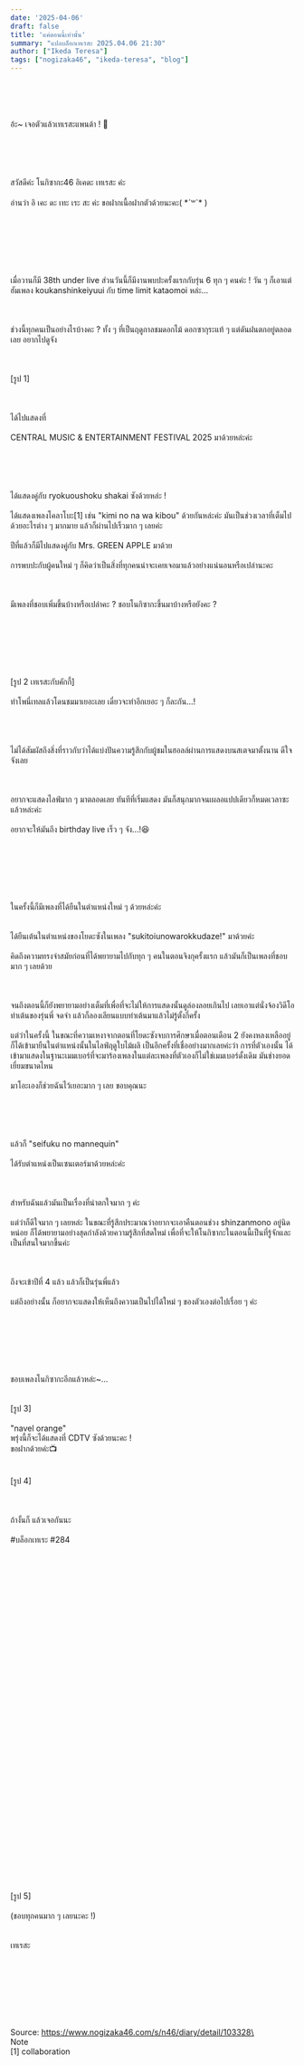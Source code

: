 ```yaml
---
date: '2025-04-06'
draft: false
title: 'แค่ตอนนี้เท่านั้น'
summary: "แปลบล็อกเทเรสะ 2025.04.06 21:30"
author: ["Ikeda Teresa"]
tags: ["nogizaka46", "ikeda-teresa", "blog"]
---
```


\
\
\
\
อ้ะ~ เจอตัวแล้วเทเรสะแพนด้า ! 👀\
\
\
\
\
\
สวัสดีค่ะ โนกิซากะ46 อิเคดะ เทเรสะ ค่ะ\
\
อ่านว่า อิ เคะ ดะ เทะ เระ สะ ค่ะ ขอฝากเนื้อฝากตัวด้วยนะคะ( \*´꒳`\* )\
\
\
\
\
\
\
\
เมื่อวานก็มี 38th under live ส่วนวันนี้ก็มีงานพบปะครั้งแรกกับรุ่น 6 ทุก ๆ คนค่ะ ! วัน ๆ ก็เอาแต่ฮัมเพลง koukanshinkeiyuui กับ time limit kataomoi หล่ะ...\
\
\
\
ช่วงนี้ทุกคนเป็นอย่างไรบ้างคะ ? ทั้ง ๆ ที่เป็นฤดูกาลชมดอกไม้ ดอกซากุระแท้ ๆ แต่ดันฝนตกอยู่ตลอดเลย อยากไปดูจัง\
\
\
\
[รูป 1]\
\
\
\
ได้ไปแสดงที่\
\
CENTRAL MUSIC & ENTERTAINMENT FESTIVAL 2025 มาด้วยหล่ะค่ะ\
\
\
\
\
\
ได้แสดงคู่กับ ryokuoushoku shakai ซังด้วยหล่ะ !\
\
ได้แสดงเพลงโคลาโบะ[1] เช่น "kimi no na wa kibou" ด้วยกันหล่ะค่ะ มันเป็นช่วงเวลาที่เต็มไปด้วยอะไรต่าง ๆ มากมาย แล้วก็ผ่านไปเร็วมาก ๆ เลยค่ะ\
\
ปีที่แล้วก็มีไปแสดงคู่กับ Mrs. GREEN APPLE มาด้วย\
\
การพบปะกับผู้คนใหม่ ๆ ก็คิดว่าเป็นสิ่งที่ทุกคนน่าจะเคยเจอมาแล้วอย่างแน่นอนหรือเปล่านะคะ\
\
\
\
มีเพลงที่ชอบเพิ่มขึ้นบ้างหรือเปล่าคะ ? ชอบโนกิซากะขึ้นมาบ้างหรือยังคะ ?\
\
\
\
\
\
\
\
[รูป 2 เทเรสะกับคักกี้]\
\
ทำโพนี่เทลแล้วโดนชมมาเยอะเลย เดี๋ยวจะทำอีกเยอะ ๆ ก็ละกัน...!
\
\
\
\
\
ไม่ได้สัมผัสถึงสิ่งที่ราวกับว่าได้แบ่งปันความรู้สึกกับผู้ชมในฮอลล์ผ่านการแสดงบนสเตจมาตั้งนาน ดีใจจังเลย\
\
\
\
อยากจะแสดงไลฟ์มาก ๆ มาตลอดเลย ทันทีที่เริ่มแสดง มันก็สนุกมากจนเผลอแปปเดียวก็หมดเวลาซะแล้วหล่ะค่ะ\
\
อยากจะให้มันถึง birthday live เร็ว ๆ จัง...!😆\
\
\
\
\
\
\
\
ในครั้งนี้ก็มีเพลงที่ได้ยืนในตำแหน่งใหม่ ๆ ด้วยหล่ะค่ะ
\
\
\
ได้ยืนเต้นในตำแหน่งของโยดะซังในเพลง "sukitoiunowarokkudaze!" มาด้วยค่ะ\
\
คิดถึงความทรงจำสมัยก่อนที่ได้พยายามไปกับทุก ๆ คนในตอนจิงกุครั้งแรก แล้วมันก็เป็นเพลงที่ชอบมาก ๆ เลยด้วย\
\
\
\
จนถึงตอนนี้ก็ยังพยายามอย่างเต็มที่เพื่อที่จะไม่ให้การแสดงนั้นดูล่องลอยเกินไป เลยเอาแต่นั่งจ้องวิดีโอท่าเต้นของรุ่นพี่ จดจำ แล้วก็ลองเลียนแบบท่าเต้นมาแล้วไม่รู้ตั้งกี่ครั้ง\
\
แต่ว่าในครั้งนี้ ในขณะที่ความเหงาจากตอนที่โยดะซังจบการศึกษาเมื่อตอนเดือน 2 ยังคงหลงเหลืออยู่ ก็ได้เข้ามายืนในตำแหน่งนั้นในไลฟ์ฤดูใบไม้ผลิ เป็นอีกครั้งที่เชื่ออย่างมากเลยค่ะว่า การที่ตัวเองนั้น ได้เข้ามาแสดงในฐานะเมมเบอร์ที่จะมาร้องเพลงในแต่ละเพลงที่ตัวเองก็ไม่ใช่เมมเบอร์ดั้งเดิม มันช่างยอดเยี่ยมขนาดไหน\
\
มาโอะเองก็ช่วยฉันไว้เยอะมาก ๆ เลย ขอบคุณนะ\
\
\
\
\
\
แล้วก็ "seifuku no mannequin"\
\
ได้รับตำแหน่งเป็นเซนเตอร์มาด้วยหล่ะค่ะ\
\
\
\
สำหรับฉันแล้วมันเป็นเรื่องที่น่าตกใจมาก ๆ ค่ะ\
\
แต่ว่าก็ดีใจมาก ๆ เลยหล่ะ ในขณะที่รู้สึกประมาณว่าอยากจะเอาคืนตอนช่วง shinzanmono อยู่นิดหน่อย ก็ได้พยายามอย่างสุดกำลังด้วยความรู้สึกที่สดใหม่ เพื่อที่จะให้โนกิซากะในตอนนี้เป็นที่รู้จักและเป็นที่สนใจมากขึ้นค่ะ\
\
\
\
ถึงจะเข้าปีที่ 4 แล้ว แล้วก็เป็นรุ่นพี่แล้ว\
\
แต่ถึงอย่างนั้น ก็อยากจะแสดงให้เห็นถึงความเป็นไปได้ใหม่ ๆ ของตัวเองต่อไปเรื่อย ๆ ค่ะ\
\
\
\
\
\
\
\
ชอบเพลงโนกิซากะอีกแล้วหล่ะ~...
\
\
\
[รูป 3]\
\
"navel orange"
\
พรุ่งนี้ก็จะได้แสดงที่ CDTV ซังด้วยนะคะ !
\
ขอฝากด้วยค่ะ📺
\
\
\
[รูป 4]\
\
\
\
ถ้างั้นก็ แล้วเจอกันนะ\
\
#บล็อกเทเระ #284\
\
\
\
\
\
\
\
\
\
\
\
\
\
\
\
\
\
\
\
\
\
\
\
\
\
\
\
\
\
\
\
\
\
\
\
\
[รูป 5]\
\
(ชอบทุกคนมาก ๆ เลยนะคะ !)
\
\
\
เทเรสะ
\
\
\
\
\
\
\
\
\
Source: https://www.nogizaka46.com/s/n46/diary/detail/103328\
\
Note\
[1] collaboration

